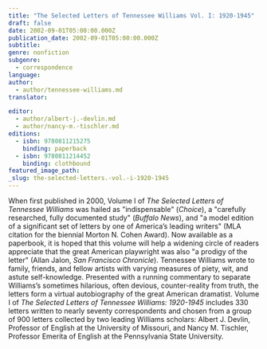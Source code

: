 ```yaml
---
title: "The Selected Letters of Tennessee Williams Vol. I: 1920-1945"
draft: false
date: 2002-09-01T05:00:00.000Z
publication_date: 2002-09-01T05:00:00.000Z
subtitle:
genre: nonfiction
subgenre:
  - correspondence
language:
author:
  - author/tennessee-williams.md
translator:

editor:
  - author/albert-j.-devlin.md
  - author/nancy-m.-tischler.md
editions:
  - isbn: 9780811215275
    binding: paperback
  - isbn: 9780811214452
    binding: clothbound
featured_image_path:
_slug: the-selected-letters.-vol.-i-1920-1945
---
```


When first published in 2000, Volume I of _The Selected Letters of Tennessee Williams_ was hailed as "indispensable" (_Choice_), a "carefully researched, fully documented study" (_Buffalo News_), and "a model edition of a significant set of letters by one of America’s leading writers" (MLA citation for the biennial Morton N. Cohen Award). Now available as a paperbook, it is hoped that this volume will help a widening circle of readers appreciate that the great American playwright was also "a prodigy of the letter" (Allan JaIon, _San Francisco Chronicle_). Tennessee Williams wrote to family, friends, and fellow artists with varying measures of piety, wit, and astute self-knowledge. Presented with a running commentary to separate Williams’s sometimes hilarious, often devious, counter-reality from truth, the letters form a virtual autobiography of the great American dramatist. Volume I of _The Selected Letters of Tennessee Williams: 1920-1945_ includes 330 letters written to nearly seventy correspondents and chosen from a group of 900 letters collected by two leading Williams scholars: Albert J. Devlin, Professor of English at the University of Missouri, and Nancy M. Tischler, Professor Emerita of English at the Pennsylvania State University.

